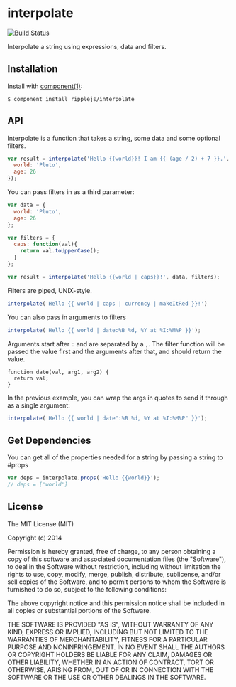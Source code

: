 # interpolate

[![Build Status](https://travis-ci.org/ripplejs/interpolate.png?branch=master)](https://travis-ci.org/ripplejs/interpolate)

  Interpolate a string using expressions, data and filters.

## Installation

  Install with [component(1)](http://component.io):

    $ component install ripplejs/interpolate

## API

Interpolate is a function that takes a string, some data and some optional
filters.

```js
var result = interpolate('Hello {{world}}! I am {{ (age / 2) + 7 }}.', {
  world: 'Pluto',
  age: 26
});
```

You can pass filters in as a third parameter:

```js
var data = {
  world: 'Pluto',
  age: 26
};

var filters = {
  caps: function(val){
    return val.toUpperCase();
  }
};

var result = interpolate('Hello {{world | caps}}!', data, filters);
```

Filters are piped, UNIX-style.

```js
interpolate('Hello {{ world | caps | currency | makeItRed }}!')
```

You can also pass in arguments to filters

```js
interpolate('Hello {{ world | date:%B %d, %Y at %I:%M%P }}');
```

Arguments start after `:` and are separated by a `,`. The filter function will
be passed the value first and the arguments after that, and should return the
value.

```
function date(val, arg1, arg2) {
  return val;
}
```

In the previous example, you can wrap the args in quotes to send it through as
a single argument:

```js
interpolate('Hello {{ world | date":%B %d, %Y at %I:%M%P" }}');
```

## Get Dependencies

You can get all of the properties needed for a string by passing a string to #props

```js
var deps = interpolate.props('Hello {{world}}');
// deps = ['world']
```

## License

  The MIT License (MIT)

  Copyright (c) 2014 <copyright holders>

  Permission is hereby granted, free of charge, to any person obtaining a copy
  of this software and associated documentation files (the "Software"), to deal
  in the Software without restriction, including without limitation the rights
  to use, copy, modify, merge, publish, distribute, sublicense, and/or sell
  copies of the Software, and to permit persons to whom the Software is
  furnished to do so, subject to the following conditions:

  The above copyright notice and this permission notice shall be included in
  all copies or substantial portions of the Software.

  THE SOFTWARE IS PROVIDED "AS IS", WITHOUT WARRANTY OF ANY KIND, EXPRESS OR
  IMPLIED, INCLUDING BUT NOT LIMITED TO THE WARRANTIES OF MERCHANTABILITY,
  FITNESS FOR A PARTICULAR PURPOSE AND NONINFRINGEMENT. IN NO EVENT SHALL THE
  AUTHORS OR COPYRIGHT HOLDERS BE LIABLE FOR ANY CLAIM, DAMAGES OR OTHER
  LIABILITY, WHETHER IN AN ACTION OF CONTRACT, TORT OR OTHERWISE, ARISING FROM,
  OUT OF OR IN CONNECTION WITH THE SOFTWARE OR THE USE OR OTHER DEALINGS IN
  THE SOFTWARE.
